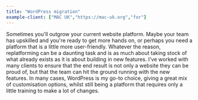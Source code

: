 ```yaml
---
title: "WordPress migration"
example-client: ["MAC UK","https://mac-uk.org","for"]
---
```


Sometimes you'll outgrow your current website platform. Maybe your team has upskilled and you're ready to get more hands on, or perhaps you need a platform that is a little more user-friendly. Whatever the reason, replatforming can be a daunting task and is as much about taking stock of what already exists as it is about building in new features. I've worked with many clients to ensure that the end result is not only a website they can be proud of, but that the team can hit the ground running with the new features. In many cases, WordPress is my go-to choice, giving a great mix of customisation options, whilst still being a platform that requires only a little training to make a lot of changes.